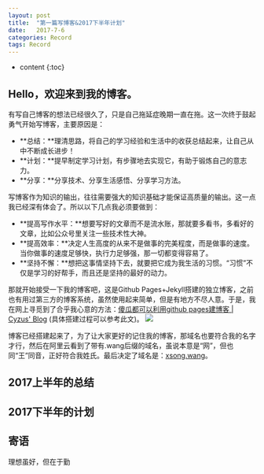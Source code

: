 ```yaml
---
layout: post
title:  "第一篇写博客&2017下半年计划"
date:   2017-7-6
categories: Record
tags: Record
---
```

* content
{:toc}

## Hello，欢迎来到我的博客。

有写自己博客的想法已经很久了，只是自己拖延症晚期一直在拖。这一次终于鼓起勇气开始写博客，主要原因是： 

- **总结：**理清思路，将自己的学习经验和生活中的收获总结起来，让自己从中不断成长进步！
- **计划：**提早制定学习计划，有步骤地去实现它，有助于锻炼自己的意志力。
- **分享：**分享技术、分享生活感悟、分享学习方法。



写博客作为知识的输出，往往需要强大的知识基础才能保证高质量的输出。这一点我已经深有体会了。所以以下几点我必须要做到：

- **提高写作水平：**想要写好的文章而不是流水账，那就要多看书，多看好的文章，比如公众号里关注一些技术性大神。
- **提高效率：**决定人生高度的从来不是做事的完美程度，而是做事的速度。当你做事的速度足够快，执行力足够强，那一切都变得容易了。
- **坚持不懈：**想把这事情坚持下去，就要把它成为我生活的习惯。“习惯”不仅是学习的好帮手，而且还是坚持的最好的动力。


那就开始接受一下我的博客吧，这是Github Pages+Jekyll搭建的独立博客，之前也有用过第三方的博客系统，虽然使用起来简单，但是有地方不尽人意。于是，我在网上寻觅到了合乎我心意的方法：[傻瓜都可以利用github pages建博客 | Cyzus' Blog]( http://cyzus.github.io/2015/06/21/github-build-blog/)
(具体搭建过程可以参考此文)。
![](http://image.jiantuku.com/17-7-10/32873159.jpg?attname=file_1499663141352_152cc.jpg&e=1499664010&token=el7kgPgYzpJoB23jrChWJ2gV3HpRl0VCzFn8rKKv:LWVKzSBkyoAmHnfv5Q921XSqFCg=)

博客已经搭建起来了，为了让大家更好的记住我的博客，那域名也要符合我的名字才行，然后在阿里云看到了带有.wang后缀的域名，虽说本意是“网”，但也同“王”同音，正好符合我姓氏。最后决定了域名是：[xsong.wang](xsong.wang)。



## 2017上半年的总结

## 2017下半年的计划

## 寄语
理想虽好，但在于勤















